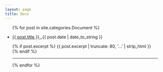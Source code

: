 ```yaml
---
layout: page
title: Docs
---
```


<div class="posts">
  <ul>
    {% for post in site.categories.Document %}
      <div class="post">
        <li>
          <p>
            <a href="{{ site.baseurl }}/{{ post.url }}">
              {{ post.title }}
            </a>
            _{{ post.date | date_to_string }}
          </p>
          <p>
            {% if post.excerpt %}
              {{ post.excerpt | truncate: 80, '...' | strip_html }}
            {% endif %}
          </p>
        </li>
        <hr>
      </div>
    {% endfor %}
  </ul>
</div>
